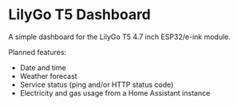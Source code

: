 # LilyGo T5 Dashboard
A simple dashboard for the LilyGo T5 4.7 inch ESP32/e-ink module.

Planned features:
- Date and time
- Weather forecast
- Service status (ping and/or HTTP status code)
- Electricity and gas usage from a Home Assistant instance